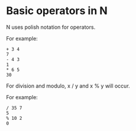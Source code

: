 # Basic operators in N
N uses polish notation for operators. 

For example:

    + 3 4
    7
    - 4 3
    1
    * 6 5
    30

For division and modulo, x / y and x % y will occur. 

For example:

    / 35 7
    5
    % 10 2
    0